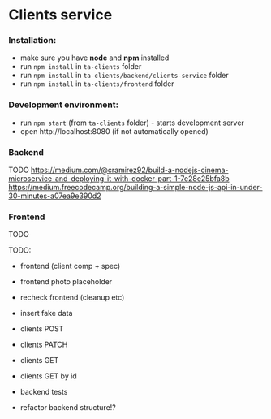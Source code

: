 # Clients service

### Installation:
* make sure you have **node** and **npm** installed
* run `npm install` in `ta-clients` folder
* run `npm install` in `ta-clients/backend/clients-service` folder
* run `npm install` in `ta-clients/frontend` folder

### Development environment:
* run `npm start` (from `ta-clients` folder) - starts development server
* open http://localhost:8080 (if not automatically opened)

### Backend
TODO
https://medium.com/@cramirez92/build-a-nodejs-cinema-microservice-and-deploying-it-with-docker-part-1-7e28e25bfa8b
https://medium.freecodecamp.org/building-a-simple-node-js-api-in-under-30-minutes-a07ea9e390d2

### Frontend
TODO


TODO:
* frontend (client comp + spec)
* frontend photo placeholder
* recheck frontend (cleanup etc)

* insert fake data
* clients POST
* clients PATCH
* clients GET
* clients GET by id
* backend tests
* refactor backend structure!?